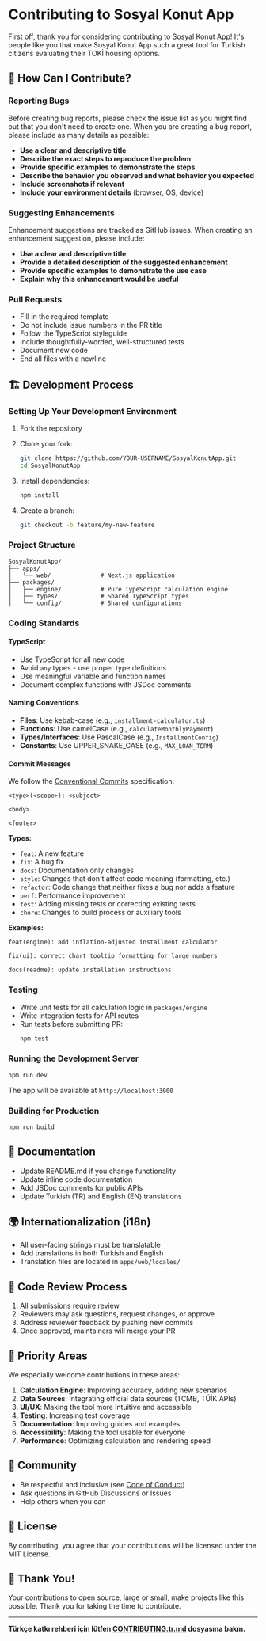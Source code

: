 # Contributing to Sosyal Konut App

First off, thank you for considering contributing to Sosyal Konut App! It's people like you that make Sosyal Konut App such a great tool for Turkish citizens evaluating their TOKİ housing options.

## 🌟 How Can I Contribute?

### Reporting Bugs

Before creating bug reports, please check the issue list as you might find out that you don't need to create one. When you are creating a bug report, please include as many details as possible:

* **Use a clear and descriptive title**
* **Describe the exact steps to reproduce the problem**
* **Provide specific examples to demonstrate the steps**
* **Describe the behavior you observed and what behavior you expected**
* **Include screenshots if relevant**
* **Include your environment details** (browser, OS, device)

### Suggesting Enhancements

Enhancement suggestions are tracked as GitHub issues. When creating an enhancement suggestion, please include:

* **Use a clear and descriptive title**
* **Provide a detailed description of the suggested enhancement**
* **Provide specific examples to demonstrate the use case**
* **Explain why this enhancement would be useful**

### Pull Requests

* Fill in the required template
* Do not include issue numbers in the PR title
* Follow the TypeScript styleguide
* Include thoughtfully-worded, well-structured tests
* Document new code
* End all files with a newline

## 🏗️ Development Process

### Setting Up Your Development Environment

1. Fork the repository
2. Clone your fork:
   ```bash
   git clone https://github.com/YOUR-USERNAME/SosyalKonutApp.git
   cd SosyalKonutApp
   ```

3. Install dependencies:
   ```bash
   npm install
   ```

4. Create a branch:
   ```bash
   git checkout -b feature/my-new-feature
   ```

### Project Structure

```
SosyalKonutApp/
├── apps/
│   └── web/              # Next.js application
├── packages/
│   ├── engine/           # Pure TypeScript calculation engine
│   ├── types/            # Shared TypeScript types
│   └── config/           # Shared configurations
```

### Coding Standards

#### TypeScript

* Use TypeScript for all new code
* Avoid `any` types - use proper type definitions
* Use meaningful variable and function names
* Document complex functions with JSDoc comments

#### Naming Conventions

* **Files**: Use kebab-case (e.g., `installment-calculator.ts`)
* **Functions**: Use camelCase (e.g., `calculateMonthlyPayment`)
* **Types/Interfaces**: Use PascalCase (e.g., `InstallmentConfig`)
* **Constants**: Use UPPER_SNAKE_CASE (e.g., `MAX_LOAN_TERM`)

#### Commit Messages

We follow the [Conventional Commits](https://www.conventionalcommits.org/) specification:

```
<type>(<scope>): <subject>

<body>

<footer>
```

**Types:**
* `feat`: A new feature
* `fix`: A bug fix
* `docs`: Documentation only changes
* `style`: Changes that don't affect code meaning (formatting, etc.)
* `refactor`: Code change that neither fixes a bug nor adds a feature
* `perf`: Performance improvement
* `test`: Adding missing tests or correcting existing tests
* `chore`: Changes to build process or auxiliary tools

**Examples:**
```
feat(engine): add inflation-adjusted installment calculator

fix(ui): correct chart tooltip formatting for large numbers

docs(readme): update installation instructions
```

### Testing

* Write unit tests for all calculation logic in `packages/engine`
* Write integration tests for API routes
* Run tests before submitting PR:
  ```bash
  npm test
  ```

### Running the Development Server

```bash
npm run dev
```

The app will be available at `http://localhost:3000`

### Building for Production

```bash
npm run build
```

## 📝 Documentation

* Update README.md if you change functionality
* Update inline code documentation
* Add JSDoc comments for public APIs
* Update Turkish (TR) and English (EN) translations

## 🌍 Internationalization (i18n)

* All user-facing strings must be translatable
* Add translations in both Turkish and English
* Translation files are located in `apps/web/locales/`

## 🧪 Code Review Process

1. All submissions require review
2. Reviewers may ask questions, request changes, or approve
3. Address reviewer feedback by pushing new commits
4. Once approved, maintainers will merge your PR

## 🎯 Priority Areas

We especially welcome contributions in these areas:

1. **Calculation Engine**: Improving accuracy, adding new scenarios
2. **Data Sources**: Integrating official data sources (TCMB, TÜİK APIs)
3. **UI/UX**: Making the tool more intuitive and accessible
4. **Testing**: Increasing test coverage
5. **Documentation**: Improving guides and examples
6. **Accessibility**: Making the tool usable for everyone
7. **Performance**: Optimizing calculation and rendering speed

## 💬 Community

* Be respectful and inclusive (see [Code of Conduct](CODE_OF_CONDUCT.md))
* Ask questions in GitHub Discussions or Issues
* Help others when you can

## 📜 License

By contributing, you agree that your contributions will be licensed under the MIT License.

## 🙏 Thank You!

Your contributions to open source, large or small, make projects like this possible. Thank you for taking the time to contribute.

---

**Türkçe katkı rehberi için lütfen [CONTRIBUTING.tr.md](CONTRIBUTING.tr.md) dosyasına bakın.**
